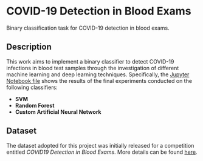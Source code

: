 # COVID-19 Detection in Blood Exams
Binary classification task for COVID-19 detection in blood exams.

## Description
This work aims to implement a binary classifier to detect COVID-19 infections in blood test samples through the investigation of different machine learning and deep learning techniques. Specifically, the [Jupyter Notebook file](https://github.com/Giacomo1995/COVID19-Detection-in-Blood-Exams/blob/main/COVID19%20Detection%20in%20Blood%20Exams.ipynb) shows the results of the final experiments conducted on the following classifiers:
- **SVM**
- **Random Forest**
- **Custom Artificial Neural Network**

## Dataset
The dataset adopted for this project was initially released for a competition entitled *COVID19 Detection in Blood Exams*. More details can be found [here](https://hilab.com.br/competition/).
